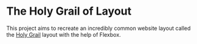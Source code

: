 # The Holy Grail of Layout

This project aims to recreate an incredibly common website layout called the [Holy Grail](https://en.wikipedia.org/wiki/Holy_grail_(web_design)) layout with the help of Flexbox.
